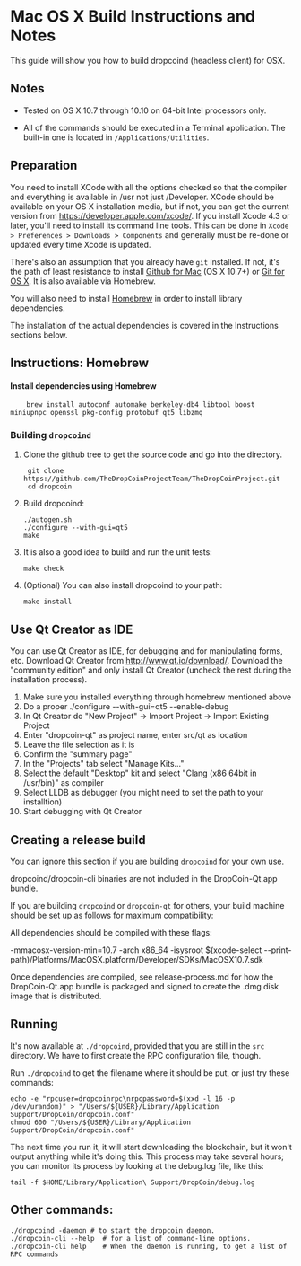 Mac OS X Build Instructions and Notes
====================================
This guide will show you how to build dropcoind (headless client) for OSX.

Notes
-----

* Tested on OS X 10.7 through 10.10 on 64-bit Intel processors only.

* All of the commands should be executed in a Terminal application. The
built-in one is located in `/Applications/Utilities`.

Preparation
-----------

You need to install XCode with all the options checked so that the compiler
and everything is available in /usr not just /Developer. XCode should be
available on your OS X installation media, but if not, you can get the
current version from https://developer.apple.com/xcode/. If you install
Xcode 4.3 or later, you'll need to install its command line tools. This can
be done in `Xcode > Preferences > Downloads > Components` and generally must
be re-done or updated every time Xcode is updated.

There's also an assumption that you already have `git` installed. If
not, it's the path of least resistance to install [Github for Mac](https://mac.github.com/)
(OS X 10.7+) or
[Git for OS X](https://code.google.com/p/git-osx-installer/). It is also
available via Homebrew.

You will also need to install [Homebrew](http://brew.sh) in order to install library
dependencies.

The installation of the actual dependencies is covered in the Instructions
sections below.

Instructions: Homebrew
----------------------

#### Install dependencies using Homebrew

        brew install autoconf automake berkeley-db4 libtool boost miniupnpc openssl pkg-config protobuf qt5 libzmq

### Building `dropcoind`

1. Clone the github tree to get the source code and go into the directory.

        git clone https://github.com/TheDropCoinProjectTeam/TheDropCoinProject.git
        cd dropcoin

2.  Build dropcoind:

        ./autogen.sh
        ./configure --with-gui=qt5
        make

3.  It is also a good idea to build and run the unit tests:

        make check

4.  (Optional) You can also install dropcoind to your path:

        make install

Use Qt Creator as IDE
------------------------
You can use Qt Creator as IDE, for debugging and for manipulating forms, etc.
Download Qt Creator from http://www.qt.io/download/. Download the "community edition" and only install Qt Creator (uncheck the rest during the installation process).

1. Make sure you installed everything through homebrew mentioned above
2. Do a proper ./configure --with-gui=qt5 --enable-debug
3. In Qt Creator do "New Project" -> Import Project -> Import Existing Project
4. Enter "dropcoin-qt" as project name, enter src/qt as location
5. Leave the file selection as it is
6. Confirm the "summary page"
7. In the "Projects" tab select "Manage Kits..."
8. Select the default "Desktop" kit and select "Clang (x86 64bit in /usr/bin)" as compiler
9. Select LLDB as debugger (you might need to set the path to your installtion)
10. Start debugging with Qt Creator

Creating a release build
------------------------
You can ignore this section if you are building `dropcoind` for your own use.

dropcoind/dropcoin-cli binaries are not included in the DropCoin-Qt.app bundle.

If you are building `dropcoind` or `dropcoin-qt` for others, your build machine should be set up
as follows for maximum compatibility:

All dependencies should be compiled with these flags:

 -mmacosx-version-min=10.7
 -arch x86_64
 -isysroot $(xcode-select --print-path)/Platforms/MacOSX.platform/Developer/SDKs/MacOSX10.7.sdk

Once dependencies are compiled, see release-process.md for how the DropCoin-Qt.app
bundle is packaged and signed to create the .dmg disk image that is distributed.

Running
-------

It's now available at `./dropcoind`, provided that you are still in the `src`
directory. We have to first create the RPC configuration file, though.

Run `./dropcoind` to get the filename where it should be put, or just try these
commands:

    echo -e "rpcuser=dropcoinrpc\nrpcpassword=$(xxd -l 16 -p /dev/urandom)" > "/Users/${USER}/Library/Application Support/DropCoin/dropcoin.conf"
    chmod 600 "/Users/${USER}/Library/Application Support/DropCoin/dropcoin.conf"

The next time you run it, it will start downloading the blockchain, but it won't
output anything while it's doing this. This process may take several hours;
you can monitor its process by looking at the debug.log file, like this:

    tail -f $HOME/Library/Application\ Support/DropCoin/debug.log

Other commands:
-------

    ./dropcoind -daemon # to start the dropcoin daemon.
    ./dropcoin-cli --help  # for a list of command-line options.
    ./dropcoin-cli help    # When the daemon is running, to get a list of RPC commands
